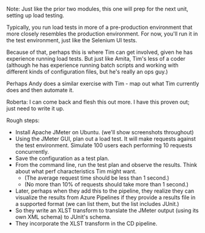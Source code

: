 Note: Just like the prior two modules, this one will prep for the next unit, setting up load testing.

Typically, you run load tests in more of a pre-production environment that more closely resembles the production environment. For now, you'll run it in the test environment, just like the Selenium UI tests.

Because of that, perhaps this is where Tim can get involved, given he has experience running load tests. But just like Amita, Tim's less of a coder (although he has experience running batch scripts and working with different kinds of configuration files, but he's really an ops guy.)

Perhaps Andy does a similar exercise with Tim - map out what Tim currently does and then automate it.

Roberta: I can come back and flesh this out more. I have this proven out; just need to write it up.

Rough steps:

* Install Apache JMeter on Ubuntu. (we'll show screenshots throughout)
* Using the JMeter GUI, plan out a load test. It will make requests against the test environment. Simulate 100 users each performing 10 requests concurrently.
* Save the configuration as a test plan.
* From the command line, run the test plan and observe the results. Think about what perf characteristics Tim might want.
  * (The average request time should be less than 1 second.)
  * (No more than 10% of requests should take more than 1 second.)
* Later, perhaps when they add this to the pipeline, they realize they can visualize the results from Azure Pipelines if they provide a results file in a supported format (we can list them, but the list includes JUnit.)
* So they write an XLST transform to translate the JMeter output (using its own XML schema) to JUnit's schema.
* They incorporate the XLST transform in the CD pipeline.